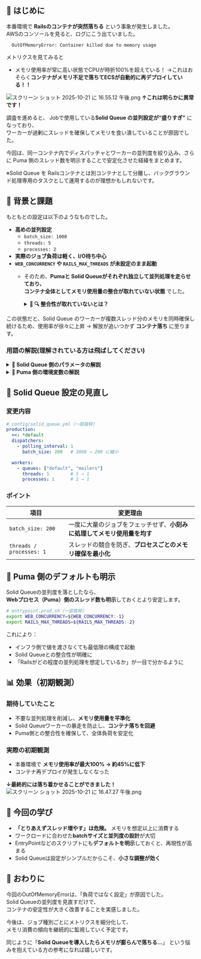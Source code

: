 ## 💬 はじめに

本番環境で **Railsのコンテナが突然落ちる** という事象が発生しました。  
AWSのコンソールを見ると、ログにこう出ていました。
```
  OutOfMemoryError: Container killed due to memory usage
```

メトリクスを見てみると
- メモリ使用率が常に高い状態でCPUが時折100%を超えている！
→これはおそらく**コンテナがメモリ不足で落ちてECSが自動的に再デプロイしている！！** 

![スクリーン ショット 2025-10-21 に 16.55.12 午後.png](https://qiita-image-store.s3.ap-northeast-1.amazonaws.com/0/2517030/2f3a21bd-bbb6-45c8-b1be-eea54a8679fc.png)
**↑これは明らかに異常です！**


調査を進めると、
Jobで使用している**Solid Queue の並列設定が“盛りすぎ”** になっており、  
ワーカーが過剰にスレッドを確保してメモリを食い潰していることが原因でした。

今回は、同一コンテナ内でディスパッチャとワーカーの並列度を絞り込み、さらに Puma 側のスレッド数を明示することで安定化させた経緯をまとめます。

※Solid Queue を Railsコンテナとは別コンテナとして分離し、バックグラウンド処理専用のタスクとして運用するのが理想かもしれないです。


## 🧩 背景と課題

もともとの設定は以下のようなものでした。

- **高めの並列設定**
  - `batch_size: 1000`
  - `threads: 5`
  - `processes: 2`
- **実際のジョブ負荷は軽く、I/O待ち中心**
- **`WEB_CONCURRENCY` や `RAILS_MAX_THREADS` が未設定のまま起動**
  - そのため、**Pumaと Solid Queueがそれぞれ独立して並列処理を走らせており、  
    コンテナ全体としてメモリ使用量の整合が取れていない状態** でした。
    <details>
    <summary><b>🔹 🔍 整合性が取れていないとは？</b></summary>
    ここでの「整合性が取れていない」とは、  
    **Webサーバー（Puma）とバックグラウンドワーカー（Solid Queue）が、  
    同じコンテナ内でそれぞれ勝手にスレッド・プロセスを立てていた状態**を指します。
    
    ECSなどの本番環境では、RailsのWeb処理（Puma）とジョブ処理（Solid Queue）が  
    **同じメモリ空間を共有して動作**します。
    
    - Puma側では `WEB_CONCURRENCY × RAILS_MAX_THREADS` の分だけスレッドが起動  
    - Solid Queue側では `processes × threads` の分だけスレッドが確保  
    
    それぞれが「自分の世界」で並列処理を行うため、  
    **結果的にメモリ使用量が2倍、3倍と重なって膨らんでいく**わけです。
    
    このように、WebとJobの両方が同一コンテナ上で動く場合、  
    どちらか一方の設定を減らさないと、**メモリ上限（例：512MB〜1GB）を簡単に突破**してしまいます。
    </details>

この状態だと、Solid Queue のワーカーが複数スレッド分のメモリを同時確保し続けるため、使用率が徐々に上昇 → 解放が追いつかず **コンテナ落ち** に至ります。
### 用語の解説(理解されている方は飛ばしてください)
<details>
<summary><b>🔹 Solid Queue 側のパラメータの解説</b></summary>

#### `batch_size`
- **概要**：ディスパッチャが1回のポーリングでまとめて取得するジョブ数。  
- **挙動**：値を大きくすると一度に多くのジョブをフェッチ→メモリ使用量が増えやすい。  
  小さくすると頻度は上がるが、メモリが安定しスケジューリングも追従しやすい。  
- **ポイント**：I/O待ちが多い軽めのジョブでは **100〜300程度** が扱いやすい。

#### `threads`
- **概要**：1プロセスあたりのジョブ実行スレッド数。  
- **挙動**：スレッドごとにヒープ領域を持つため、上げすぎると**メモリ使用量が線形に増加**。  
- **ポイント**：まずは **1** から。増やすよりプロセス分離（`processes`）の方が安定。

#### `processes`
- **概要**：ワーカーのプロセス数（OSプロセス単位の並列度）。  
- **挙動**：プロセスごとにRailsをロードするためメモリコストは増えるが、GCや障害の影響を分離できる。  
- **ポイント**：初期値は **1** で十分。必要に応じて **2** へ。  

#### 💡 **総並列度の目安**：  
`threads × processes` がワーカー全体の実効並列数になります。

</details>

<details>
<summary><b>🔹 Puma 側の環境変数の解説</b></summary>

#### `WEB_CONCURRENCY`
- **概要**：Pumaのワーカー数（プロセス数）を指定する環境変数。  
- **使われ方**：HerokuやECSなどで一般的な慣習。  
  ```ruby
  workers Integer(ENV.fetch("WEB_CONCURRENCY", 1))
- **効果**：Railsアプリを複数プロセスで並列起動。
各プロセスが独立メモリ空間を持つため、上げすぎるとコンテナメモリを圧迫。

#### `RAILS_MAX_THREADS`
- **概要**：Pumaのスレッド数を指定する環境変数。
- **使われ方**：
  ```ruby
    threads_count = Integer(ENV.fetch("RAILS_MAX_THREADS", 5))
    threads threads_count, threads_count
  ```
- **効果**：1プロセス内での同時リクエスト処理数。
増やすとスループットは上がるが、スレッドスタックとGC負荷が増加。
結果的にメモリ使用量も増える。

#### 💡 Pumaの総並列度：
`workers × threads` が全体の同時リクエスト処理数の目安。

</details>

## 🔧 Solid Queue 設定の見直し

### **変更内容**

```yaml
# config/solid_queue.yml（一部抜粋）
production:
  <<: *default
  dispatchers:
    - polling_interval: 1
      batch_size: 200   # 1000 → 200 に縮小

  workers:
    - queues: ["default", "mailers"]
      threads: 1        # 5 → 1
      processes: 1      # 2 → 1
```

### **ポイント**

| 項目 | 変更理由 |
|------|-----------|
| `batch_size: 200` | 一度に大量のジョブをフェッチせず、**小刻みに処理してメモリ使用量を均す** |
| `threads / processes: 1` | スレッドの競合を防ぎ、**プロセスごとのメモリ確保を最小化** |

## 🧠 Puma 側のデフォルトも明示

Solid Queueの並列度を落としたなら、  
**Webプロセス（Puma）側のスレッド数も明示**しておくとより安定します。

```bash
# entrypoint.prod.sh（一部抜粋）
export WEB_CONCURRENCY=${WEB_CONCURRENCY:-1}
export RAILS_MAX_THREADS=${RAILS_MAX_THREADS:-2}
```

これにより：

- インフラ側で値を渡さなくても最低限の構成で起動
- Solid Queueとの整合性が明確に
- 「Railsがどの程度の並列処理を想定しているか」が一目で分かるように

## 📊 効果（初期観測）

### **期待していたこと**

- 不要な並列処理を削減し、**メモリ使用量を平準化**  
- Solid Queueワーカーの暴走を防止し、**コンテナ落ちを回避**  
- Puma側との整合性を確保して、全体負荷を安定化  

### **実際の初期観測**

- 本番環境で **メモリ使用率が最大100% → 約45%に低下**  
- コンテナ再デプロイが発生しなくなった

**↓最終的には落ち着かせることができました！**
![スクリーン ショット 2025-10-21 に 16.47.27 午後.png](https://qiita-image-store.s3.ap-northeast-1.amazonaws.com/0/2517030/1e2051d7-a627-4d3f-a982-965eb86bbf4c.png)


## 🧭 今回の学び

- **「とりあえずスレッド増やす」は危険。** メモリを想定以上に消費する  
- ワークロードに合わせた**batchサイズと並列度の設計**が大切  
- EntryPointなどのスクリプトにも**デフォルトを明示**しておくと、再現性が高まる  
- Solid Queueは設定がシンプルだからこそ、**小さな調整が効く**  

## 💬 おわりに

今回のOutOfMemoryErrorは、「負荷ではなく設定」が原因でした。  
Solid Queueの並列度を見直すだけで、  
コンテナの安定性が大きく改善することを実感しました。

今後は、ジョブ種別ごとにメトリクスを細分化して、  
メモリ消費の傾向を継続的に監視していく予定です。

同じように「**Solid Queueを導入したらメモリが膨らんで落ちる…**」
という悩みを抱えている方の参考になれば嬉しいです。
